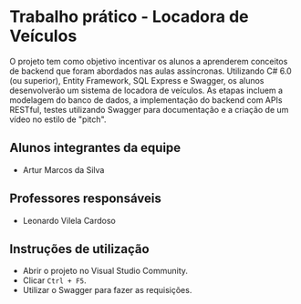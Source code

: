 # Trabalho prático - Locadora de Veículos
O projeto tem como objetivo incentivar os alunos a aprenderem conceitos de backend que foram abordados nas aulas assíncronas. Utilizando C# 6.0 (ou superior), Entity Framework, SQL Express e Swagger, os alunos desenvolverão um sistema de locadora de veículos. As etapas incluem a modelagem do banco de dados, a implementação do backend com APIs RESTful, testes utilizando Swagger para documentação e a criação de um vídeo no estilo de "pitch".

## Alunos integrantes da equipe

* Artur Marcos da Silva

## Professores responsáveis

* Leonardo Vilela Cardoso

## Instruções de utilização

- Abrir o projeto no Visual Studio Community.
- Clicar `Ctrl + F5`.
- Utilizar o Swagger para fazer as requisições.

